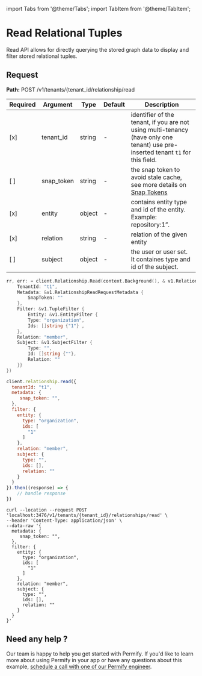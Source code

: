 import Tabs from '@theme/Tabs';
import TabItem from '@theme/TabItem';

# Read Relational Tuples

Read API allows for directly querying the stored graph data to display and filter stored relational tuples.

## Request

**Path:** POST /v1/tenants/{tenant_id/relationship/read

| Required | Argument | Type | Default | Description |
|----------|----------|---------|---------|-------------------------------------------------------------------------------------------|
| [x]   | tenant_id | string | - | identifier of the tenant, if you are not using multi-tenancy (have only one tenant) use pre-inserted tenant `t1` for this field.
| [ ]   | snap_token | string | - | the snap token to avoid stale cache, see more details on [Snap Tokens](/docs/reference/snap-tokens) |
| [x]   | entity | object | - | contains entity type and id of the entity. Example: repository:1”.
| [x]   | relation | string | - | relation of the given entity |
| [ ]   | subject | object | - | the user or user set. It containes type and id of the subject.  ||

<Tabs>
<TabItem value="go" label="Go">

```go
rr, err: = client.Relationship.Read(context.Background(), & v1.RelationshipReadRequest {
    TenantId: "t1",
    Metadata: &v1.RelationshipReadRequestMetadata {
        SnapToken: ""
    },
    Filter: &v1.TupleFilter {
        Entity: &v1.EntityFilter {
        Type: "organization",
        Ids: []string {"1"} ,
    },
    Relation: "member",
    Subject: &v1.SubjectFilter {
        Type: "",
        Id: []string {""},
        Relation: ""
    }}
})
```

</TabItem>

<TabItem value="node" label="Node">

```javascript
client.relationship.read({
  tenantId: "t1",
  metadata: {
     snap_token: "",
  },
  filter: {
    entity: {
      type: "organization",
      ids: [
        "1"
      ]
    },
    relation: "member",
    subject: {
      type: "",
      ids: [],
      relation: ""
    }
  }
}).then((response) => {
    // handle response
})
```

</TabItem>
<TabItem value="curl" label="cURL">

```curl
curl --location --request POST 'localhost:3476/v1/tenants/{tenant_id}/relationships/read' \
--header 'Content-Type: application/json' \
--data-raw '{
  metadata: {
     snap_token: "",
  },
  filter: {
    entity: {
      type: "organization",
      ids: [
        "1"
      ]
    },
    relation: "member",
    subject: {
      type: "",
      ids: [],
      relation: ""
    }
  }
}'
```
</TabItem>
</Tabs>

## Need any help ?

Our team is happy to help you get started with Permify. If you'd like to learn more about using Permify in your app or have any questions about this example, [schedule a call with one of our Permify engineer](https://meetings-eu1.hubspot.com/ege-aytin/call-with-an-expert).